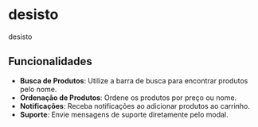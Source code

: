 # desisto
desisto

## Funcionalidades
- **Busca de Produtos**: Utilize a barra de busca para encontrar produtos pelo nome.
- **Ordenação de Produtos**: Ordene os produtos por preço ou nome.
- **Notificações**: Receba notificações ao adicionar produtos ao carrinho.
- **Suporte**: Envie mensagens de suporte diretamente pelo modal.
